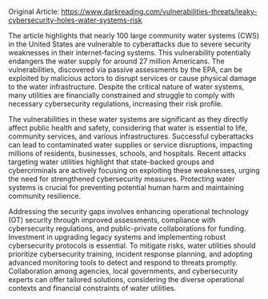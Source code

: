 Original Article: https://www.darkreading.com/vulnerabilities-threats/leaky-cybersecurity-holes-water-systems-risk

The article highlights that nearly 100 large community water systems (CWS) in the United States are vulnerable to cyberattacks due to severe security weaknesses in their internet-facing systems. This vulnerability potentially endangers the water supply for around 27 million Americans. The vulnerabilities, discovered via passive assessments by the EPA, can be exploited by malicious actors to disrupt services or cause physical damage to the water infrastructure. Despite the critical nature of water systems, many utilities are financially constrained and struggle to comply with necessary cybersecurity regulations, increasing their risk profile.

The vulnerabilities in these water systems are significant as they directly affect public health and safety, considering that water is essential to life, community services, and various infrastructures. Successful cyberattacks can lead to contaminated water supplies or service disruptions, impacting millions of residents, businesses, schools, and hospitals. Recent attacks targeting water utilities highlight that state-backed groups and cybercriminals are actively focusing on exploiting these weaknesses, urging the need for strengthened cybersecurity measures. Protecting water systems is crucial for preventing potential human harm and maintaining community resilience.

Addressing the security gaps involves enhancing operational technology (OT) security through improved assessments, compliance with cybersecurity regulations, and public-private collaborations for funding. Investment in upgrading legacy systems and implementing robust cybersecurity protocols is essential. To mitigate risks, water utilities should prioritize cybersecurity training, incident response planning, and adopting advanced monitoring tools to detect and respond to threats promptly. Collaboration among agencies, local governments, and cybersecurity experts can offer tailored solutions, considering the diverse operational contexts and financial constraints of water utilities.